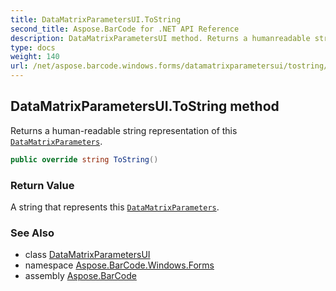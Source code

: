 ```yaml
---
title: DataMatrixParametersUI.ToString
second_title: Aspose.BarCode for .NET API Reference
description: DataMatrixParametersUI method. Returns a humanreadable string representation of this DataMatrixParameters
type: docs
weight: 140
url: /net/aspose.barcode.windows.forms/datamatrixparametersui/tostring/
---
```

## DataMatrixParametersUI.ToString method

Returns a human-readable string representation of this [`DataMatrixParameters`](../../../aspose.barcode.generation/datamatrixparameters/).

```csharp
public override string ToString()
```

### Return Value

A string that represents this [`DataMatrixParameters`](../../../aspose.barcode.generation/datamatrixparameters/).

### See Also

* class [DataMatrixParametersUI](../)
* namespace [Aspose.BarCode.Windows.Forms](../../datamatrixparametersui/)
* assembly [Aspose.BarCode](../../../)


